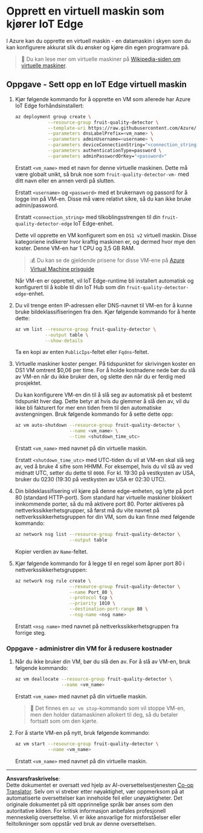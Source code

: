 <!--
CO_OP_TRANSLATOR_METADATA:
{
  "original_hash": "24dc783a600e20251211987b36370e93",
  "translation_date": "2025-08-27T20:38:21+00:00",
  "source_file": "4-manufacturing/lessons/3-run-fruit-detector-edge/vm-iotedge.md",
  "language_code": "no"
}
-->
# Opprett en virtuell maskin som kjører IoT Edge

I Azure kan du opprette en virtuell maskin - en datamaskin i skyen som du kan konfigurere akkurat slik du ønsker og kjøre din egen programvare på.

> 💁 Du kan lese mer om virtuelle maskiner på [Wikipedia-siden om virtuelle maskiner](https://wikipedia.org/wiki/Virtual_machine).

## Oppgave - Sett opp en IoT Edge virtuell maskin

1. Kjør følgende kommando for å opprette en VM som allerede har Azure IoT Edge forhåndsinstallert:

    ```sh
    az deployment group create \
                --resource-group fruit-quality-detector \
                --template-uri https://raw.githubusercontent.com/Azure/iotedge-vm-deploy/1.2.0/edgeDeploy.json \
                --parameters dnsLabelPrefix=<vm_name> \
                --parameters adminUsername=<username> \
                --parameters deviceConnectionString="<connection_string>" \
                --parameters authenticationType=password \
                --parameters adminPasswordOrKey="<password>"
    ```

    Erstatt `<vm_name>` med et navn for denne virtuelle maskinen. Dette må være globalt unikt, så bruk noe som `fruit-quality-detector-vm-` med ditt navn eller en annen verdi på slutten.

    Erstatt `<username>` og `<password>` med et brukernavn og passord for å logge inn på VM-en. Disse må være relativt sikre, så du kan ikke bruke admin/password.

    Erstatt `<connection_string>` med tilkoblingsstrengen til din `fruit-quality-detector-edge` IoT Edge-enhet.

    Dette vil opprette en VM konfigurert som en `DS1 v2` virtuell maskin. Disse kategoriene indikerer hvor kraftig maskinen er, og dermed hvor mye den koster. Denne VM-en har 1 CPU og 3,5 GB RAM.

    > 💰 Du kan se de gjeldende prisene for disse VM-ene på [Azure Virtual Machine prisguide](https://azure.microsoft.com/pricing/details/virtual-machines/linux/?WT.mc_id=academic-17441-jabenn)

    Når VM-en er opprettet, vil IoT Edge-runtime bli installert automatisk og konfigurert til å koble til din IoT Hub som din `fruit-quality-detector-edge`-enhet.

1. Du vil trenge enten IP-adressen eller DNS-navnet til VM-en for å kunne bruke bildeklassifiseringen fra den. Kjør følgende kommando for å hente dette:

    ```sh
    az vm list --resource-group fruit-quality-detector \
               --output table \
               --show-details
    ```

    Ta en kopi av enten `PublicIps`-feltet eller `Fqdns`-feltet.

1. Virtuelle maskiner koster penger. På tidspunktet for skrivingen koster en DS1 VM omtrent $0,06 per time. For å holde kostnadene nede bør du slå av VM-en når du ikke bruker den, og slette den når du er ferdig med prosjektet.

    Du kan konfigurere VM-en din til å slå seg av automatisk på et bestemt tidspunkt hver dag. Dette betyr at hvis du glemmer å slå den av, vil du ikke bli fakturert for mer enn tiden frem til den automatiske avstengningen. Bruk følgende kommando for å sette dette opp:

    ```sh
    az vm auto-shutdown --resource-group fruit-quality-detector \
                        --name <vm_name> \
                        --time <shutdown_time_utc>
    ```

    Erstatt `<vm_name>` med navnet på din virtuelle maskin.

    Erstatt `<shutdown_time_utc>` med UTC-tiden du vil at VM-en skal slå seg av, ved å bruke 4 sifre som HHMM. For eksempel, hvis du vil slå av ved midnatt UTC, setter du dette til `0000`. For kl. 19:30 på vestkysten av USA, bruker du 0230 (19:30 på vestkysten av USA er 02:30 UTC).

1. Din bildeklassifisering vil kjøre på denne edge-enheten, og lytte på port 80 (standard HTTP-port). Som standard har virtuelle maskiner blokkert innkommende porter, så du må aktivere port 80. Porter aktiveres på nettverkssikkerhetsgrupper, så først må du vite navnet på nettverkssikkerhetsgruppen for din VM, som du kan finne med følgende kommando:

    ```sh
    az network nsg list --resource-group fruit-quality-detector \
                        --output table
    ```

    Kopier verdien av `Name`-feltet.

1. Kjør følgende kommando for å legge til en regel som åpner port 80 i nettverkssikkerhetsgruppen:

    ```sh
    az network nsg rule create \
                        --resource-group fruit-quality-detector \
                        --name Port_80 \
                        --protocol tcp \
                        --priority 1010 \
                        --destination-port-range 80 \
                        --nsg-name <nsg name>
    ```

    Erstatt `<nsg name>` med navnet på nettverkssikkerhetsgruppen fra forrige steg.

### Oppgave - administrer din VM for å redusere kostnader

1. Når du ikke bruker din VM, bør du slå den av. For å slå av VM-en, bruk følgende kommando:

    ```sh
    az vm deallocate --resource-group fruit-quality-detector \
                     --name <vm_name>
    ```

    Erstatt `<vm_name>` med navnet på din virtuelle maskin.

    > 💁 Det finnes en `az vm stop`-kommando som vil stoppe VM-en, men den holder datamaskinen allokert til deg, så du betaler fortsatt som om den kjørte.

1. For å starte VM-en på nytt, bruk følgende kommando:

    ```sh
    az vm start --resource-group fruit-quality-detector \
                --name <vm_name>
    ```

    Erstatt `<vm_name>` med navnet på din virtuelle maskin.

---

**Ansvarsfraskrivelse**:  
Dette dokumentet er oversatt ved hjelp av AI-oversettelsestjenesten [Co-op Translator](https://github.com/Azure/co-op-translator). Selv om vi streber etter nøyaktighet, vær oppmerksom på at automatiserte oversettelser kan inneholde feil eller unøyaktigheter. Det originale dokumentet på sitt opprinnelige språk bør anses som den autoritative kilden. For kritisk informasjon anbefales profesjonell menneskelig oversettelse. Vi er ikke ansvarlige for misforståelser eller feiltolkninger som oppstår ved bruk av denne oversettelsen.